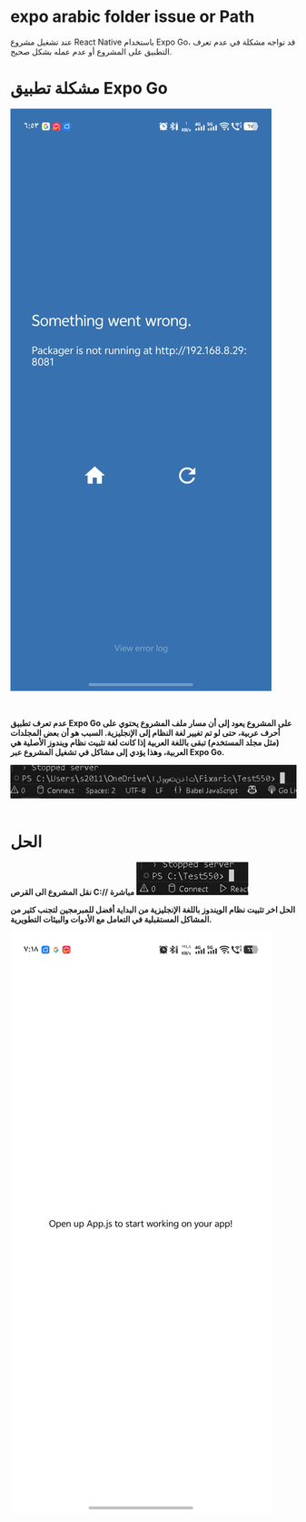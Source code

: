 # expo arabic folder issue or Path
عند تشغيل مشروع React Native باستخدام Expo Go، قد تواجه مشكلة في عدم تعرف التطبيق على المشروع أو عدم عمله بشكل صحيح.

# مشكلة تطبيق Expo Go 
![رسالة الخطاء من التطبيق ](Im/فشل_wrong.jpg)

&nbsp;&nbsp;&nbsp;
&nbsp;&nbsp;&nbsp;
&nbsp;&nbsp;&nbsp;
&nbsp;&nbsp;&nbsp;
&nbsp;&nbsp;&nbsp;
&nbsp;&nbsp;&nbsp;
&nbsp;&nbsp;&nbsp;


**عدم تعرف تطبيق Expo Go على المشروع يعود إلى أن مسار ملف المشروع يحتوي على أحرف عربية، حتى لو تم تغيير لغة النظام إلى الإنجليزية. السبب هو أن بعض المجلدات (مثل مجلد المستخدم) تبقى باللغة العربية إذا كانت لغة تثبيت نظام ويندوز الأصلية هي العربية، وهذا يؤدي إلى مشاكل في تشغيل المشروع عبر Expo Go.**



![السبب](Im/مسار_يوجد_فيه_كلمة_عربية.JPG)
&nbsp;&nbsp;&nbsp;
&nbsp;&nbsp;&nbsp;
&nbsp;&nbsp;&nbsp;
&nbsp;&nbsp;&nbsp;
&nbsp;&nbsp;&nbsp;


 # الحل 
 
  **نقل المشروع الى القرص C:// مباشرة**
  ![الحل تجنب مسار يوجد به كلمة عربية ](Im/مسار_مباشر_من_C.JPG)
 &nbsp;&nbsp;&nbsp;
&nbsp;&nbsp;&nbsp;

 
 **الحل اخر تثبيت نظام الويندوز باللغة الإنجليزية من البداية أفضل للمبرمجين لتجنب كثير من المشاكل المستقبلية في التعامل مع الأدوات والبيئات التطويرية.**

 ![البرنامج يعمل بشكل جيد بعد تغير المسار ](Im/work_fine.jpg)

 

